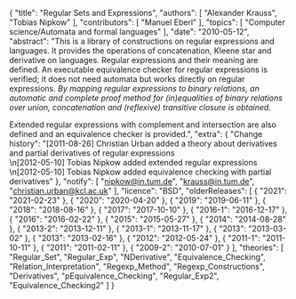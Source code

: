 {
    "title": "Regular Sets and Expressions",
    "authors": [
        "Alexander Krauss",
        "Tobias Nipkow"
    ],
    "contributors": [
        "Manuel Eberl"
    ],
    "topics": [
        "Computer science/Automata and formal languages"
    ],
    "date": "2010-05-12",
    "abstract": "This is a library of constructions on regular expressions and languages. It provides the operations of concatenation, Kleene star and derivative on languages. Regular expressions and their meaning are defined. An executable equivalence checker for regular expressions is verified; it does not need automata but works directly on regular expressions. <i>By mapping regular expressions to binary relations, an automatic and complete proof method for (in)equalities of binary relations over union, concatenation and (reflexive) transitive closure is obtained.</i> <P> Extended regular expressions with complement and intersection are also defined and an equivalence checker is provided.",
    "extra": {
        "Change history": "[2011-08-26] Christian Urban added a theory about derivatives and partial derivatives of regular expressions<br>\n[2012-05-10] Tobias Nipkow added extended regular expressions<br>\n[2012-05-10] Tobias Nipkow added equivalence checking with partial derivatives"
    },
    "notify": [
        "nipkow@in.tum.de",
        "krauss@in.tum.de",
        "christian.urban@kcl.ac.uk"
    ],
    "licence": "BSD",
    "olderReleases": [
        {
            "2021": "2021-02-23"
        },
        {
            "2020": "2020-04-20"
        },
        {
            "2019": "2019-06-11"
        },
        {
            "2018": "2018-08-16"
        },
        {
            "2017": "2017-10-10"
        },
        {
            "2016-1": "2016-12-17"
        },
        {
            "2016": "2016-02-22"
        },
        {
            "2015": "2015-05-27"
        },
        {
            "2014": "2014-08-28"
        },
        {
            "2013-2": "2013-12-11"
        },
        {
            "2013-1": "2013-11-17"
        },
        {
            "2013": "2013-03-02"
        },
        {
            "2013": "2013-02-16"
        },
        {
            "2012": "2012-05-24"
        },
        {
            "2011-1": "2011-10-11"
        },
        {
            "2011": "2011-02-11"
        },
        {
            "2009-2": "2010-07-01"
        }
    ],
    "theories": [
        "Regular_Set",
        "Regular_Exp",
        "NDerivative",
        "Equivalence_Checking",
        "Relation_Interpretation",
        "Regexp_Method",
        "Regexp_Constructions",
        "Derivatives",
        "pEquivalence_Checking",
        "Regular_Exp2",
        "Equivalence_Checking2"
    ]
}